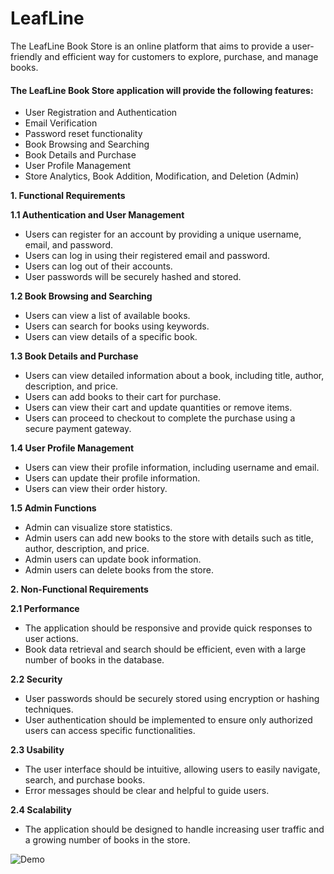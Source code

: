 # LeafLine

The LeafLine Book Store is an online platform that aims to provide a user-friendly and efficient way for customers to explore, purchase, and manage books.

#### The LeafLine Book Store application will provide the following features:

- User Registration and Authentication
- Email Verification
- Password reset functionality
- Book Browsing and Searching
- Book Details and Purchase
- User Profile Management
- Store Analytics, Book Addition, Modification, and Deletion (Admin)

**1. Functional Requirements**

**1.1 Authentication and User Management**

- Users can register for an account by providing a unique username, email, and password.
- Users can log in using their registered email and password.
- Users can log out of their accounts.
- User passwords will be securely hashed and stored.

**1.2 Book Browsing and Searching**

- Users can view a list of available books.
- Users can search for books using keywords.
- Users can view details of a specific book.

**1.3 Book Details and Purchase**

- Users can view detailed information about a book, including title, author, description, and price.
- Users can add books to their cart for purchase.
- Users can view their cart and update quantities or remove items.
- Users can proceed to checkout to complete the purchase using a secure payment gateway.

**1.4 User Profile Management**

- Users can view their profile information, including username and email.
- Users can update their profile information.
- Users can view their order history.

**1.5 Admin Functions**

- Admin can visualize store statistics.
- Admin users can add new books to the store with details such as title, author, description, and price.
- Admin users can update book information.
- Admin users can delete books from the store.

**2. Non-Functional Requirements**

**2.1 Performance**

- The application should be responsive and provide quick responses to user actions.
- Book data retrieval and search should be efficient, even with a large number of books in the database.

**2.2 Security**

- User passwords should be securely stored using encryption or hashing techniques.
- User authentication should be implemented to ensure only authorized users can access specific functionalities.

**2.3 Usability**

- The user interface should be intuitive, allowing users to easily navigate, search, and purchase books.
- Error messages should be clear and helpful to guide users.

**2.4 Scalability**

- The application should be designed to handle increasing user traffic and a growing number of books in the store.


![Demo](https://github.com/hossainchisty/LeafLine-Admin/assets/62835101/3f73ddf1-69bb-46bc-9302-468129ea2d2b)



